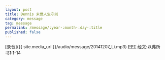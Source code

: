 ```yaml
---
layout: post
title: Dennis 末世人生守则
category: message
tag: message
permalink: /message/:year-:month-:day-:title
published: false
---
```


[录音]({{ site.media_url }}/audio/message/20141207_Li.mp3)  [PPT]() 经文:以弗所书1:1-14
